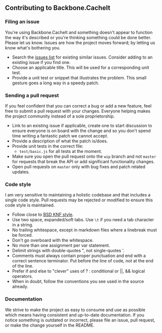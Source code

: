 ## Contributing to Backbone.CacheIt ##

### Filing an issue ###

You're using Backbone.CacheIt and something doesn't appear to function the way
it's described or you're thinking something could be done better.  Please let
us know.  Issues are how the project moves forward; by letting us know what's
bothering you.

* Search the [issues
  list](https://github.com/tbranyen/backbone.cacheit/issues)
  for existing similar issues.  Consider adding to an existing issue if you
  find one.
* Choose an applicable title.  This will be used for a corresponding unit test.
* Provide a unit test or snippet that illustrates the problem.  This small
  gesture goes a long way in a speedy patch.

### Sending a pull request ###

If you feel confident that you can correct a bug or add a new feature, feel
free to submit a pull request with your changes.  Everyone helping makes the
project community instead of a sole proprietorship.

* Link to an existing issue if applicable, create one to start discussion to
  ensure everyone is on board with the change and so you don't spend time
  writing a fantastic patch we cannot accept.
* Provide a description of what the patch is/does.
* Provide unit tests in the correct file:
  + `test/basic.js` for all tests at the moment.
* Make sure you open the pull request onto the `wip` branch and not `master`
  for requests that break the API or add significant functionality changes.
* Open pull requests on `master` only with bug fixes and patch related updates.

### Code style ###

I am very sensitive to maintaining a holistic codebase and that includes a
single code style.  Pull requests may be rejected or modified to ensure this
code style is maintained.

* Follow close to [BSD KNF
  style](http://en.wikipedia.org/wiki/Indent_style#BSD_KNF_style).
* Use two space, expanded/soft tabs.  Use `\t` if you need a tab character in a
  string.
* No trailing whitespace, except in markdown files where a linebreak must be
  forced.
* Don't go overboard with the whitespace.
* No more than one assignment per var statement.
* Delimit strings with double-quotes ", not single-quotes '.
* Comments must always contain proper punctuation and end with a correct
  sentence terminator.  Put before the line of code, not at the end of the
  line.
* Prefer if and else to "clever" uses of ? : conditional or ||, && logical
  operators.
* When in doubt, follow the conventions you see used in the source already.

### Documentation ###

We strive to make the project as easy to consume and use as possible which
means having consistent and up-to-date documentation.  If you notice something
is outdated or incorrect, please file an issue, pull request, or make the
change yourself in the README.
